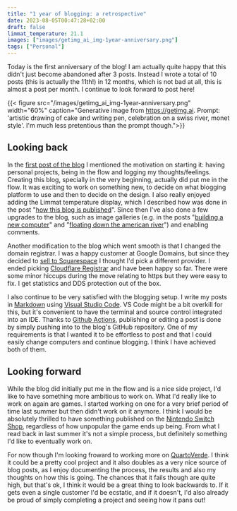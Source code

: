 ```yaml
---
title: "1 year of blogging: a retrospective"
date: 2023-08-05T00:47:28+02:00
draft: false
limmat_temperature: 21.1
images: ["images/getimg_ai_img-1year-anniversary.png"]
tags: ["Personal"]
---
```

Today is the first anniversary of the blog! I am actually quite happy that this didn't just become abandoned after 3 posts. Instead I wrote a total of 10 posts (this is actually the 11th!) in 12 months, which is not bad at all, this is almost a post per month. I continue to look forward to post here!

{{< figure src="/images/getimg_ai_img-1year-anniversary.png"  width="60%" caption="Generative image from https://getimg.ai. Prompt: 'artistic drawing of cake and writing pen, celebration on a swiss river, monet style'. I'm much less pretentious than the prompt though.">}}

## Looking back
In the [first post of the blog](/posts/imagine-blogging-in-2022/) I mentioned the motivation on starting it: having personal projects, being in the flow and logging my thoughts/feelings. Creating this blog, specially in the very beginning, actually did put me in the flow. It was exciting to work on something new, to decide on what blogging platform to use and then to decide on the design. I also really enjoyed adding the Limmat temperature display, which I described how was done in the post "[how this blog is published](/posts/how-this-blog-is-published/)". Since then I've also done a few upgrades to the blog, such as image galleries (e.g. in the posts "[building a new computer](/posts/how-this-blog-is-published/)" and "[floating down the american river](/posts/floating-down-american-river/)") and enabling comments. 

Another modification to the blog which went smooth is that I changed the domain registrar. I was a happy customer at Google Domains, but since they decided to [sell to Squarespace](https://newsroom.squarespace.com/blog/googledomains) I thought I'd pick a different provider. I ended picking [Cloudflare Registrar](https://www.cloudflare.com/products/registrar/) and have been happy so far. There were some minor hiccups during the move relating to https but they were easy to fix. I get statistics and DDS protection out of the box.

I also continue to be very satisfied with the blogging setup. I write my posts in [Markdown](https://www.markdownguide.org/getting-started/) using [Visual Studio Code](https://code.visualstudio.com/). VS Code might be a bit overkill for this, but it's convenient to have the terminal and source control integrated into an IDE. Thanks to [Github Actions](https://github.com/features/actions), publishing or editing a post is done by simply pushing into to the blog's GitHub repository. One of my requirements is that I wanted it to be effortless to post and that I could easily change computers and continue blogging. I think I have achieved both of them.

## Looking forward
While the blog did initially put me in the flow and is a nice side project, I'd like to have something more ambitious to work on. What I'd really like to work on again are games. I started working on one for a very brief period of time last summer but then didn't work on it anymore. I think I would be absolutely thrilled to have something published on the [Nintendo Switch Shop](https://www.nintendo.ch/de/Nintendo-eShop/Nintendo-eShop-1806894.html), regardless of how unpopular the game ends up being. From what I read back in last summer it's not a simple process, but definitely something I'd like to eventually work on.

For now though I'm looking froward to working more on [QuartoVerde](/tags/quartoverde/). I think it could be a pretty cool project and it also doubles as a very nice source of blog posts, as I enjoy documenting the process, the results and also my thoughts on how this is going. The chances that it fails though are quite high, but that's ok, I think it would be a great thing to look backwards to. If it gets even a single customer I'd be ecstatic, and if it doesn't, I'd also already be proud of simply completing a project and seeing how it pans out!